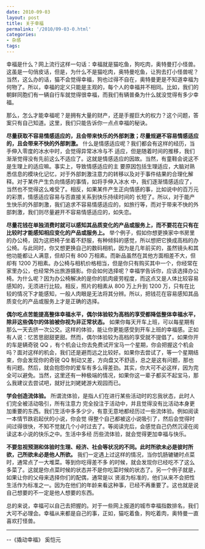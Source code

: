 ```yaml
---
date: 2010-09-03
layout: post
title: 关于幸福
permalink: '/2010/09-03-0.html'
categories:
- 杂感
tags:
---
```



幸福是什么？网上流行这样一句话：幸福就是猫吃鱼，狗吃肉，奥特曼打小怪兽。这虽是一句俏皮话，但是，为什么不是猫吃肉，奥特曼吃鱼，让狗去打小怪兽呢？ 当然，这么办的话，猫不会觉得幸福，狗也过得不自在，奥特曼更是不知道幸福为何物了。所以，幸福的定义只能是主观的，每个人的幸福并不相同。比如，我们的 朝鲜同胞们有一辆自行车就觉得很幸福，而我们有辆普桑为什么就没觉得有多少幸福。

那么，怎么才能幸福呢？是拥有大量的财产，还是手握巨大的权力？这个问题，答案只有自己知道。这里，我们只能告诉你一点点幸福的秘诀。

**尽量获取不容易情感适应的，且会带来快乐的外部刺激；尽量规避不容易情感适应的，且会带来不快的外部刺激。** 什么是情感适应呢？我们都会有这样的经历，当手伸入零度的冰水中时，会觉得异常冰冷与不 适应，但是随着时间的推移，我们渐渐觉得没有先前这么不适应了。这就是情感适应的因故。当然，有童鞋会说这不是生理上的适应嘛。事实上，导致情感适应的主 要原因包括生理适应，大脑对熟悉信息的模块化记忆，对于外部刺激注意力的转移以及对于事件结果的合理化解释。对于某件产生负向情感的事情，如将手伸入冰水 中，我们逐渐情感适应了，当然也不觉得这么难受了。相反，如果某件产生正向情感的事，比如说中的百万元的彩票，情感适应容易与否直接关系到快乐持续时间的 长短了。所以，对于能产生快乐的外部刺激，我们追求不容易情感适应的，如旅行等，而对于带来不快的外部刺激，我们则尽量避开不容易情感适应的，如失恋。

**尽量花钱在单独消费时就可以感知其品质变化的产品或服务上，而不要花在只有在比较时才能感知相应变化的产品或服务上。** 举个例子，假如你想更换家中书房里的办公椅，因为这把椅子坐着不舒服，有种倾斜的感觉，所以想把它换成高档的办公椅。与此同时，你又想更换自己的数码相机，因为是几年前买的，虽然镜头和其他功能都让人满意，但却只有 800 万相素。而新品虽然在其他方面相差不大，但却有 1200 万相素。办公椅与相机价格相当，但是你只有购买其中一个，你经常在家里办公，也经常外出旅游摄影。你会如何选择呢？幸福学告诉你，应该选择办公椅。为什么呢？因为办公椅解决的是你的肌肉疲劳程度，而这点又是人体比较容易感知的，无须进行比较。相反，照片的相素从 800 万上升到 1200 万，只有在比较的情况下才能感知，一般人肉眼是无法将其分辨。所以，把钱花在容易感知其品质变化的产品或服务上才是正确的选择。

**偶尔吃点苦能提高整体幸福水平，偶尔体验较为高档的享受都降低整体幸福水平，除非这些偶尔的体验被你视为非正常状态。** 如果你每天开车上班，可以每星期有那么一天去挤一次公交。这样的体验，能让你更能感受到开车上班的幸福感。正如有人说：忆苦思甜甜更甜。然而，偶尔体验较为高档的享受就不提倡了。如果你开的车是辆奇锐 QQ ，有个机会让你去免费试开宝马一个星期，你会把握这个机会吗？面对这样的机会，我们还是避而远之比较好。如果你去尝试了，等一个星期结束，你会发现你的奇锐 QQ 制动又差，方向盘又不舒适，总之是这有问题，那也有问题。然后，就会抱怨你的爱车有多么得差劲。其实，你大可不必这样，因为完全可以避免。当然，这里还有一种极端的情况，如果你这一辈子都买不起宝马，那么我建议去尝试吧，就好比刘姥姥游大观园而已。

**学会创造流体验。** 所谓流体验，是指人们在进行某些活动时的忘我状态，此时人们完全被活动吸引，所有注意力 完全投注于活动中，并且觉得没有比活动本身更加重要的东西。我们生活中多多少少，有意无意地都经历过一些流体验。例如阅读一本情节跌宕起伏的小说，你会觉 得整个自己都被这小说吸引了，然后会觉得时间过得很快，不知不觉就几个小时过去了。等阅读完后，会感觉自己仍然沉浸在阅读这本小说的快乐之中。生活中多经 历些流体验，就会觉得更加幸福与快乐。

**不要忽视预测和体验时生理、经济、社会等状况的不同。此时所欲未必是彼时所欲，己所欲未必是他人所欲。** 我们一定遇上过这样的情况，当你饥肠辘辘时点菜时，通常点了一大堆菜。等到你吃得差不多 的时候，就会发现你已经吃不了这么多菜了。这就是你点菜时候的状态并不是你吃菜时候的状态了。另一个例子就是，如果让你的父母来选择你们的配偶，通常是以 贤淑为标准的，他们从来不会把性生活作为标准之一。因为在他们的年龄来看这种事，已经不再重要了。这也就是说自己想要的不一定是他人想要的东西。

总的来说，幸福可以自己去把握的。对于一些网上报道的城市幸福指数排名，我们大可不必理会。幸福从来都是自己的事，正如，猫吃着鱼，狗吃着肉，奥特曼一直喜欢打怪兽。

------------------

--《撬动幸福》   奚恺元